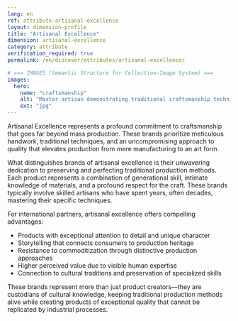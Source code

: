 ```yaml
---
lang: en
ref: attribute-artisanal-excellence
layout: dimension-profile
title: "Artisanal Excellence"
dimension: artisanal-excellence
category: attribute
verification_required: true
permalink: /en/discover/attributes/artisanal-excellence/

# === IMAGES (Semantic Structure for Collection-Image System) ===
images:
  hero:
    name: "craftsmanship"
    alt: "Master artisan demonstrating traditional craftsmanship techniques in workshop"
    ext: "jpg"
---
```


Artisanal Excellence represents a profound commitment to craftsmanship that goes far beyond mass production. These brands prioritize meticulous handwork, traditional techniques, and an uncompromising approach to quality that elevates production from mere manufacturing to an art form.

What distinguishes brands of artisanal excellence is their unwavering dedication to preserving and perfecting traditional production methods. Each product represents a combination of generational skill, intimate knowledge of materials, and a profound respect for the craft. These brands typically involve skilled artisans who have spent years, often decades, mastering their specific techniques.

For international partners, artisanal excellence offers compelling advantages:
- Products with exceptional attention to detail and unique character
- Storytelling that connects consumers to production heritage
- Resistance to commoditization through distinctive production approaches
- Higher perceived value due to visible human expertise
- Connection to cultural traditions and preservation of specialized skills

These brands represent more than just product creators—they are custodians of cultural knowledge, keeping traditional production methods alive while creating products of exceptional quality that cannot be replicated by industrial processes.
